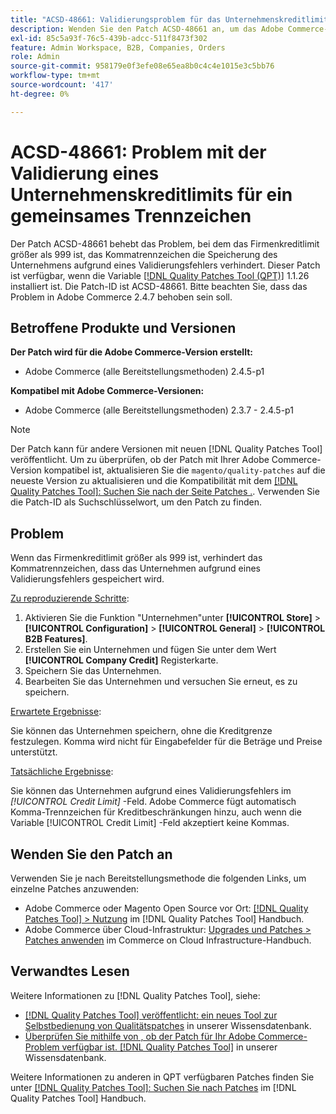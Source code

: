 ```yaml
---
title: "ACSD-48661: Validierungsproblem für das Unternehmenskreditlimit für ein gemeinsames Trennzeichen"
description: Wenden Sie den Patch ACSD-48661 an, um das Adobe Commerce-Problem zu beheben. Wenn die Firmenkreditbeschränkung größer als 999 ist, verhindert das Kommatrennzeichen die Speicherung des Unternehmens aufgrund eines Validierungsfehlers.
exl-id: 85c5a93f-76c5-439b-adcc-511f8473f302
feature: Admin Workspace, B2B, Companies, Orders
role: Admin
source-git-commit: 958179e0f3efe08e65ea8b0c4c4e1015e3c5bb76
workflow-type: tm+mt
source-wordcount: '417'
ht-degree: 0%

---
```


# ACSD-48661: Problem mit der Validierung eines Unternehmenskreditlimits für ein gemeinsames Trennzeichen

Der Patch ACSD-48661 behebt das Problem, bei dem das Firmenkreditlimit größer als 999 ist, das Kommatrennzeichen die Speicherung des Unternehmens aufgrund eines Validierungsfehlers verhindert. Dieser Patch ist verfügbar, wenn die Variable [[!DNL Quality Patches Tool (QPT)]](/help/announcements/adobe-commerce-announcements/magento-quality-patches-released-new-tool-to-self-serve-quality-patches.md) 1.1.26 installiert ist. Die Patch-ID ist ACSD-48661. Bitte beachten Sie, dass das Problem in Adobe Commerce 2.4.7 behoben sein soll.

## Betroffene Produkte und Versionen

**Der Patch wird für die Adobe Commerce-Version erstellt:**

* Adobe Commerce (alle Bereitstellungsmethoden) 2.4.5-p1

**Kompatibel mit Adobe Commerce-Versionen:**

* Adobe Commerce (alle Bereitstellungsmethoden) 2.3.7 - 2.4.5-p1

>[!NOTE]
>
>Der Patch kann für andere Versionen mit neuen [!DNL Quality Patches Tool] veröffentlicht. Um zu überprüfen, ob der Patch mit Ihrer Adobe Commerce-Version kompatibel ist, aktualisieren Sie die `magento/quality-patches` auf die neueste Version zu aktualisieren und die Kompatibilität mit dem [[!DNL Quality Patches Tool]: Suchen Sie nach der Seite Patches .](https://experienceleague.adobe.com/tools/commerce-quality-patches/index.html). Verwenden Sie die Patch-ID als Suchschlüsselwort, um den Patch zu finden.

## Problem

Wenn das Firmenkreditlimit größer als 999 ist, verhindert das Kommatrennzeichen, dass das Unternehmen aufgrund eines Validierungsfehlers gespeichert wird.

<u>Zu reproduzierende Schritte</u>:

1. Aktivieren Sie die Funktion &quot;Unternehmen&quot;unter **[!UICONTROL Store]** > **[!UICONTROL Configuration]** > **[!UICONTROL General]** > **[!UICONTROL B2B Features]**.
1. Erstellen Sie ein Unternehmen und fügen Sie unter dem Wert **[!UICONTROL Company Credit]** Registerkarte.
1. Speichern Sie das Unternehmen.
1. Bearbeiten Sie das Unternehmen und versuchen Sie erneut, es zu speichern.

<u>Erwartete Ergebnisse</u>:

Sie können das Unternehmen speichern, ohne die Kreditgrenze festzulegen. Komma wird nicht für Eingabefelder für die Beträge und Preise unterstützt.

<u>Tatsächliche Ergebnisse</u>:

Sie können das Unternehmen aufgrund eines Validierungsfehlers im *[!UICONTROL Credit Limit]* -Feld. Adobe Commerce fügt automatisch Komma-Trennzeichen für Kreditbeschränkungen hinzu, auch wenn die Variable [!UICONTROL Credit Limit] -Feld akzeptiert keine Kommas.

## Wenden Sie den Patch an

Verwenden Sie je nach Bereitstellungsmethode die folgenden Links, um einzelne Patches anzuwenden:

* Adobe Commerce oder Magento Open Source vor Ort: [[!DNL Quality Patches Tool] > Nutzung](https://experienceleague.adobe.com/docs/commerce-operations/tools/quality-patches-tool/usage.html) im [!DNL Quality Patches Tool] Handbuch.
* Adobe Commerce über Cloud-Infrastruktur: [Upgrades und Patches > Patches anwenden](https://experienceleague.adobe.com/docs/commerce-cloud-service/user-guide/develop/upgrade/apply-patches.html) im Commerce on Cloud Infrastructure-Handbuch.

## Verwandtes Lesen

Weitere Informationen zu [!DNL Quality Patches Tool], siehe:

* [[!DNL Quality Patches Tool] veröffentlicht: ein neues Tool zur Selbstbedienung von Qualitätspatches](/help/announcements/adobe-commerce-announcements/magento-quality-patches-released-new-tool-to-self-serve-quality-patches.md) in unserer Wissensdatenbank.
* [Überprüfen Sie mithilfe von , ob der Patch für Ihr Adobe Commerce-Problem verfügbar ist. [!DNL Quality Patches Tool]](/help/support-tools/patches-available-in-qpt-tool/check-patch-for-magento-issue-with-magento-quality-patches.md) in unserer Wissensdatenbank.

Weitere Informationen zu anderen in QPT verfügbaren Patches finden Sie unter [[!DNL Quality Patches Tool]: Suchen Sie nach Patches](https://experienceleague.adobe.com/tools/commerce-quality-patches/index.html) im [!DNL Quality Patches Tool] Handbuch.
